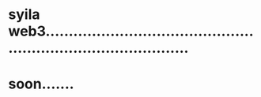 # syila web3....................................................................................
# soon.......
